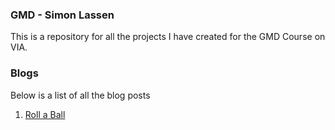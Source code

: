 ### GMD - Simon Lassen
This is a repository for all the projects I have created for the GMD Course on VIA.

### Blogs
Below is a list of all the blog posts
1. [Roll a Ball](Roll-A-Ball/Roll-A-Ball-Blog.md)
